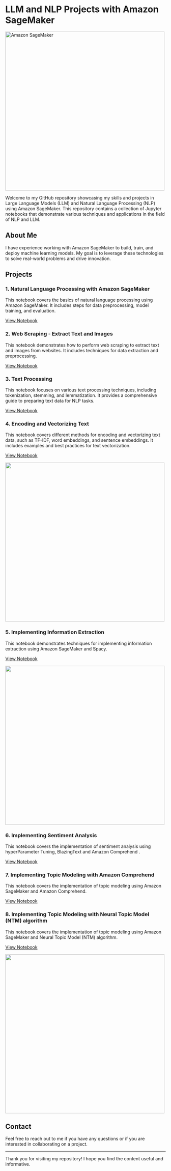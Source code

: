 # LLM and NLP Projects with Amazon SageMaker

<img src="https://github.com/CatelloTheDataProjectManager/NLP-with-SageMaker/blob/main/Amazon%20SageMaker.jpg" alt="Amazon SageMaker" width="500"/>

Welcome to my GitHub repository showcasing my skills and projects in Large Language Models (LLM) and Natural Language Processing (NLP) using Amazon SageMaker. This repository contains a collection of Jupyter notebooks that demonstrate various techniques and applications in the field of NLP and LLM.

## About Me

I have experience working with Amazon SageMaker to build, train, and deploy machine learning models. My goal is to leverage these technologies to solve real-world problems and drive innovation.

## Projects

### 1. Natural Language Processing with Amazon SageMaker

This notebook covers the basics of natural language processing using Amazon SageMaker. It includes steps for data preprocessing, model training, and evaluation.

[View Notebook](https://github.com/CatelloTheDataProjectManager/LLM-SageMaker/blob/main/Natural%20Language%20Processing%20with%20Amazon%20SageMaker.ipynb)

### 2. Web Scraping - Extract Text and Images

This notebook demonstrates how to perform web scraping to extract text and images from websites. It includes techniques for data extraction and preprocessing.

[View Notebook](https://github.com/CatelloTheDataProjectManager/LLM-SageMaker/blob/main/Web%20Scrapping%20-%20Extract%20Text%20and%20Images.ipynb)

### 3. Text Processing

This notebook focuses on various text processing techniques, including tokenization, stemming, and lemmatization. It provides a comprehensive guide to preparing text data for NLP tasks.

[View Notebook](https://github.com/CatelloTheDataProjectManager/LLM-SageMaker/blob/main/Text%20Processing.ipynb)

### 4. Encoding and Vectorizing Text

This notebook covers different methods for encoding and vectorizing text data, such as TF-IDF, word embeddings, and sentence embeddings. It includes examples and best practices for text vectorization.

[View Notebook](https://github.com/CatelloTheDataProjectManager/LLM-SageMaker/blob/main/Encoding%20and%20Vectorizing%20Text.ipynb)

<img src="https://github.com/CatelloTheDataProjectManager/LLM-SageMaker/blob/main/Word2Vec.png" width="500"/>

### 5. Implementing Information Extraction

This notebook demonstrates techniques for implementing information extraction using Amazon SageMaker and Spacy.

[View Notebook](https://github.com/CatelloTheDataProjectManager/LLM-SageMaker/blob/main/Implementing%20Information%20Extraction.ipynb)

<img src="https://github.com/CatelloTheDataProjectManager/LLM-SageMaker/blob/main/Graphing%20event%20semantics.png" width="500"/>

### 6. Implementing Sentiment Analysis

This notebook covers the implementation of sentiment analysis using hyperParameter Tuning, BlazingText and Amazon Comprehend .

[View Notebook](https://github.com/CatelloTheDataProjectManager/LLM-SageMaker/blob/main/Implementing%20Sentiment%20Analysis.ipynb)

### 7. Implementing Topic Modeling with Amazon Comprehend

This notebook covers the implementation of topic modeling using Amazon SageMaker and Amazon Comprehend.

[View Notebook](https://github.com/CatelloTheDataProjectManager/LLM-SageMaker/blob/main/Implementing%20Topic%20Modeling%20with%20Amazon%20Comprehend.ipynb)

### 8. Implementing Topic Modeling with Neural Topic Model (NTM) algorithm

This notebook covers the implementation of topic modeling using Amazon SageMaker and Neural Topic Model (NTM) algorithm.

[View Notebook](https://github.com/CatelloTheDataProjectManager/LLM-SageMaker/blob/main/Implementing%20Topic%20Extraction%20with%20NTM.ipynb)

<img src="https://github.com/CatelloTheDataProjectManager/LLM-SageMaker/blob/main/WordCloudTopics.png" width="500"/>


## Contact

Feel free to reach out to me if you have any questions or if you are interested in collaborating on a project.

---

Thank you for visiting my repository! I hope you find the content useful and informative.
